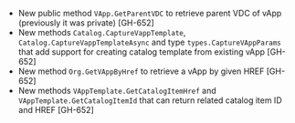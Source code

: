 * New public method `VApp.GetParentVDC` to retrieve parent VDC of vApp (previously it was private)
  [GH-652]
* New methods `Catalog.CaptureVappTemplate`, `Catalog.CaptureVappTemplateAsync` and type
  `types.CaptureVAppParams` that add support for creating catalog template from existing vApp
  [GH-652]
* New method `Org.GetVAppByHref` to retrieve a vApp by given HREF [GH-652]
* New methods `VAppTemplate.GetCatalogItemHref` and `VAppTemplate.GetCatalogItemId` that can return
  related catalog item ID and HREF [GH-652]
